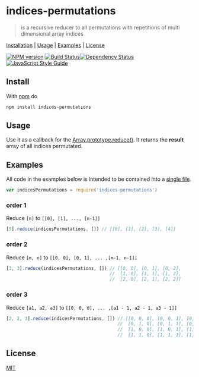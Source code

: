 # indices-permutations

> is a recursive reducer to all permutations with repetitions of multi dimensional array indices

[Installation](#installation) |
[Usage](#usage) |
[Examples](#examples) |
[License](#license)

[![NPM version](https://badge.fury.io/js/indices-permutations.svg)](http://badge.fury.io/js/indices-permutations)
[![Build Status](https://travis-ci.org/fibo/indices-permutations.svg?branch=master)](https://travis-ci.org/fibo/indices-permutations?branch=master)[![Dependency Status](https://gemnasium.com/fibo/indices-permutations.svg)](https://gemnasium.com/fibo/indices-permutations)
[![JavaScript Style Guide](https://img.shields.io/badge/code_style-standard-brightgreen.svg)](https://standardjs.com)

## Install

With [npm](https://www.npmjs.com/) do

```bash
npm install indices-permutations
```

## Usage

Use it as a callback for the [Array.prototype.reduce()](https://developer.mozilla.org/en-US/docs/Web/JavaScript/Reference/Global_Objects/Array/Reduce).
It returns the **result** array of all indices permutated.

## Examples

All code in the examples below is intended to be contained into a [single file](https://github.com/fibo/indices-permutations/blob/master/test.js).

```javaScript
var indicesPermutations = require('indices-permutations')
```

### order 1

Reduce `[n]` to `[[0], [1], ..., [n-1]]`

```javaScript
[5].reduce(indicesPermutations, []) // [[0], [1], [2], [3], [4]]
```

### order 2

Reduce `[m, n]` to `[[0, 0], [0, 1], ... ,[m-1, n-1]]`

```javaScript
[3, 3].reduce(indicesPermutations, []) // [[0, 0], [0, 1], [0, 2],
                                       //  [1, 0], [1, 1], [1, 2],
                                       //  [2, 0], [2, 1], [2, 2]]
```

### order 3

Reduce `[a1, a2, a3]` to `[[0, 0, 0], ... ,[a1 - 1, a2 - 1, a3 - 1]]`

```javaScript
[2, 2, 3].reduce(indicesPermutations, []) // [[0, 0, 0], [0, 0, 1], [0, 0, 2],
                                          //  [0, 1, 0], [0, 1, 1], [0, 1, 2],
                                          //  [1, 0, 0], [1, 0, 1], [1, 0, 2],
                                          //  [1, 1, 0], [1, 1, 1], [1, 1, 2]]
```

## License

[MIT](http://g14n.info/mit-license/)

